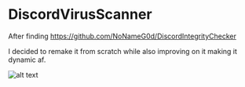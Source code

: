 # DiscordVirusScanner
 
After finding https://github.com/NoNameG0d/DiscordIntegrityChecker

I decided to remake it from scratch while also improving on it making it dynamic af. 

![alt text](Assets/img.png)
